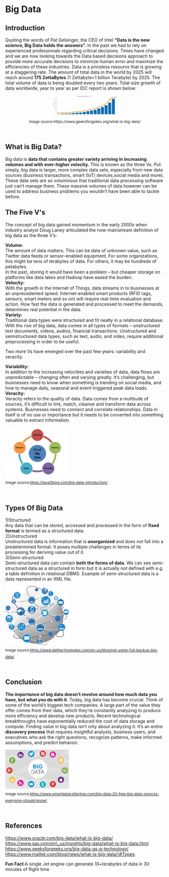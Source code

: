 Big Data
========

Introduction
------------

Quoting the words of Pat Gelsinger, the CEO of Intel **“Data is the new
science, Big Data holds the answers”.** In the past we had to rely on
experienced professionals regarding critical decisions. Times have
changed and we are now looking towards the Data based decisions approach
to provide more accurate decisions to minimize human error and maximize
the efficiencies of these industries. Data is a priceless resource that
is growing at a staggering rate. The amount of total data in the world
by 2025 will reach around **175 ZettaBytes** (1 Zettabyte=1 billion
Terabyte) by 2025. The total volume of data is being doubled every two
years. Total size growth of data worldwide, year to year as per IDC
report is shown below:

<p align="center">
    
<img width="40%" height="40%" src="assets/Data-expansion-over-years.png.png" />
<br/> <sub>Image
source:https://www.geeksforgeeks.org/what-is-big-data/</sub>
</p>
<br/>

What is Big Data?
----------------

Big data is **data that contains greater variety arriving in increasing
volumes and with ever-higher velocity.** This is known as the three Vs.
Put simply, big data is larger, more complex data sets, especially from
new data sources (business transactions, smart (IoT) devices,social
media and more). These data sets are so voluminous that traditional data
processing software just can’t manage them. These massive volumes of
data however can be used to address business problems you wouldn’t have
been able to tackle before.

The Five V's
------------

The concept of big data gained momentum in the early 2000s when industry
analyst Doug Laney articulated the now-mainstream definition of big data
as the three V’s:</br>

**Volume:** </br> The amount of data matters. This can be data of
unknown value, such as Twitter data feeds or sensor-enabled equipment.
For some organizations, this might be tens of terabytes of data. For
others, it may be hundreds of petabytes.\
In the past, storing it would have been a problem – but cheaper storage
on platforms like data lakes and Hadoop have eased the burden.</br>
**Velocity:** </br> With the growth in the Internet of Things, data
streams in to businesses at an unprecedented speed. Internet-enabled
smart products (RFID tags, sensors, smart meters and so on) will require
real-time evaluation and action. How fast the data is generated and
processed to meet the demands, determines real potential in the data.
</br> **Variety:** </br> Traditional data types were structured and fit
neatly in a relational database. With the rise of big data, data comes
in all types of formats – unstructured text documents, videos, audios,
financial transactions. Unstructured and semistructured data types, such
as text, audio, and video, require additional preprocessing in order to
be useful.</br>

Two more Vs have emerged over the past few years: variability and
veracity.</br>

**Variability:** </br> In addition to the increasing velocities and
varieties of data, data flows are unpredictable – changing often and
varying greatly. It’s challenging, but businesses need to know when
something is trending on social media, and how to manage daily, seasonal
and event-triggered peak data loads.</br> **Veracity:** </br> Veracity
refers to the quality of data. Data comes from a multitude of sources,
it’s difficult to link, match, cleanse and transform data across
systems. Businesses need to connect and correlate relationships. Data in
itself is of no use or importance but it needs to be converted into
something valuable to extract information.</br>

<p align="center">
    
<img width="40%" height="40%" src="assets/5vs.png.png" /> <br/> <sub>Image
source:https://java2blog.com/big-data-introduction/</sub>
</p>
<br/>

Types Of Big Data
-----------------

1)Structured</br> Any data that can be stored, accessed and processed in
the form of **fixed format** is termed as a structured data.</br>
2)Unstructured</br> Unstructured data is information that is
**unorganized** and does not fall into a predetermined format. It poses
multiple challenges in terms of its processing for deriving value out of
it. </br> 3)Semi-structured</br> Semi-structured data can contain **both
the forms of data**. We can see semi-structured data as a structured in
form but it is actually not defined with e.g. a table definition in
relational DBMS. Example of semi-structured data is a data represented
in an XML file.</br>

<p align="center">
    
<img width="40%" height="40%" src="assets/globe.png.png" /> <br/> <sub>Image
source:https://www.delltechnologies.com/en-us/blog/not-using-full-backup-big-data/</sub>
</p>
<br/>

Conclusion
--------------------------

**The importance of big data doesn’t revolve around how much data you
have, but what you do with it**. Today, big data has become crucial.
Think of some of the world’s biggest tech companies. A large part of the
value they offer comes from their data, which they’re constantly
analyzing to produce more efficiency and develop new products. Recent
technological breakthroughs have exponentially reduced the cost of data
storage and compute. Finding value in big data isn’t only about
analyzing it. It’s an entire **discovery process** that requires
insightful analysts, business users, and executives who ask the right
questions, recognize patterns, make informed assumptions, and predict
behavior.

<p align="center">
    
<img width="40%" height="40%" src="assets/sources.png.webp" /> <br/>
<sub>Image
source:https://www.smartdatacollective.com/big-data-20-free-big-data-sources-everyone-should-know/</sub>
</p>
<br/>

References
----------

https://www.oracle.com/big-data/what-is-big-data/</br>
https://www.sas.com/en\_us/insights/big-data/what-is-big-data.html</br>
https://www.geeksforgeeks.org/big-data-as-a-technology/</br>
https://www.mailjet.com/blog/news/what-is-big-data/\#Types</br>

**Fun Fact**:A single Jet engine can generate 10+terabytes of data in 30
minutes of flight time
